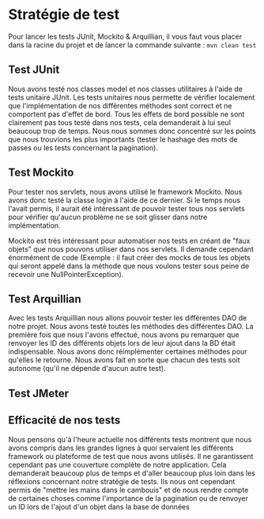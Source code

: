 # Stratégie de test

Pour lancer les tests JUnit, Mockito & Arquillian, il vous faut vous placer dans la racine du projet et de lancer la commande suivante : `mvn clean test`

## Test JUnit

Nous avons testé nos classes model et nos classes utilitaires à l'aide de tests unitaire JUnit. Les tests unitaires nous permette de vérifier localement que l'implémentation de nos différentes méthodes sont correct et ne comportent pas d'effet de bord. Tous les effets de bord possible ne sont clairement pas tous testé dans nos tests, cela demanderait à lui seul beaucoup trop de temps. Nous nous sommes donc concentré sur les points que nous trouvions les plus importants (tester le hashage des mots de passes ou les tests concernant la pagination).

## Test Mockito

Pour tester nos servlets, nous avons utilisé le framework Mockito.  Nous avons donc testé la classe login à l'aide de ce dernier. Si le temps nous l'avait permis, il aurait été intéressant de pouvoir tester tous nos servlets pour vérifier qu'aucun problème ne se soit glisser dans notre implémentation.

Mockito est très intéressant pour automatiser nos tests en créant de "faux objets" que nous pouvons utiliser dans nos servlets. Il demande cependant énormément de code (Exemple : il faut créer des mocks de tous les objets qui seront appelé dans la méthode que nous voulons tester sous peine de recevoir une NullPointerException).

## Test Arquillian

Avec les tests Arquillian nous allons pouvoir tester les différentes DAO de notre projet. Nous avons testé toutes les méthodes des différentes DAO. La première fois que nous l'avons effectué, nous avons pu remarquer que renvoyer les ID des différents objets lors de leur ajout dans la BD était indispensable. Nous avons donc réimplémenter certaines méthodes pour qu'elles le retourne. Nous avons fait en sorte que chacun des tests soit autonome (qu'il ne dépende d'aucun autre test).

## Test JMeter

## Efficacité de nos tests

Nous pensons qu'à l'heure actuelle nos différents tests montrent que nous avons compris dans les grandes lignes à quoi servaient les différents framework ou plateforme de test que nous avons utilisés. Il ne garantissent cependant pas une couverture complète de notre application. Cela demanderait beaucoup plus de temps et d'aller beaucoup plus loin dans les réflexions concernant notre stratégie de tests. Ils nous ont cependant permis de "mettre les mains dans le cambouis" et de nous rendre compte de certaines choses comme  l'importance  de la pagination ou de renvoyer un ID lors de l'ajout d'un objet dans la base de données